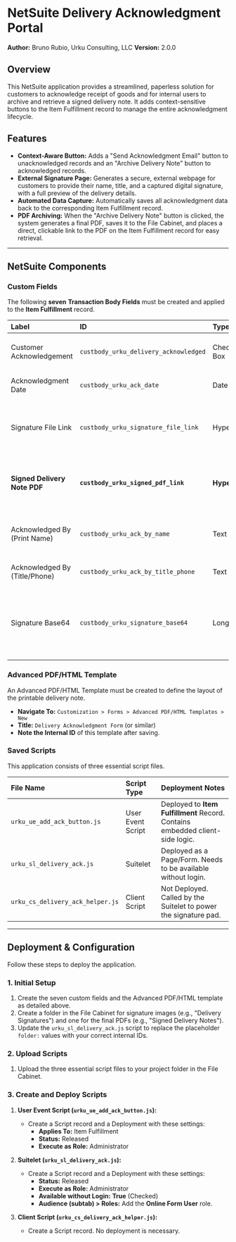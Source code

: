 # NetSuite Delivery Acknowledgment Portal

**Author:** Bruno Rubio, Urku Consulting, LLC
**Version:** 2.0.0

## Overview

This NetSuite application provides a streamlined, paperless solution for customers to acknowledge receipt of goods and for internal users to archive and retrieve a signed delivery note. It adds context-sensitive buttons to the Item Fulfillment record to manage the entire acknowledgment lifecycle.

## Features

* **Context-Aware Button:** Adds a "Send Acknowledgment Email" button to unacknowledged records and an "Archive Delivery Note" button to acknowledged records.
* **External Signature Page:** Generates a secure, external webpage for customers to provide their name, title, and a captured digital signature, with a full preview of the delivery details.
* **Automated Data Capture:** Automatically saves all acknowledgment data back to the corresponding Item Fulfillment record.
* **PDF Archiving:** When the "Archive Delivery Note" button is clicked, the system generates a final PDF, saves it to the File Cabinet, and places a direct, clickable link to the PDF on the Item Fulfillment record for easy retrieval.

---

## NetSuite Components

### Custom Fields

The following **seven** **Transaction Body Fields** must be created and applied to the **Item Fulfillment** record.

| Label                        | ID                                     | Type      | Notes                                                                            |
| :--------------------------- | :------------------------------------- | :-------- | :------------------------------------------------------------------------------- |
| Customer Acknowledgement     | `custbody_urku_delivery_acknowledged`  | Check Box | Automatically checked upon submission.                                           |
| Acknowledgment Date          | `custbody_urku_ack_date`               | Date      | Stores the date of submission.                                                   |
| Signature File Link          | `custbody_urku_signature_file_link`    | Hyperlink | Stores a link to the signature PNG file in the File Cabinet.                     |
| **Signed Delivery Note PDF** | **`custbody_urku_signed_pdf_link`** | **Hyperlink** | **Stores a direct link to the final, signed PDF in the File Cabinet.** |
| Acknowledged By (Print Name) | `custbody_urku_ack_by_name`            | Text Area | Stores the printed name entered by the customer.                                 |
| Acknowledged By (Title/Phone)| `custbody_urku_ack_by_title_phone`     | Text Area | Stores the title/phone number.                                                   |
| Signature Base64             | `custbody_urku_signature_base64`       | Long Text | Stores the raw image data for reliable PDF printing. **Display Type** should be **Hidden**. |

### Advanced PDF/HTML Template

An Advanced PDF/HTML Template must be created to define the layout of the printable delivery note.

* **Navigate To:** `Customization > Forms > Advanced PDF/HTML Templates > New`
* **Title:** `Delivery Acknowledgment Form` (or similar)
* **Note the Internal ID** of this template after saving.

### Saved Scripts

This application consists of three essential script files.

| File Name                         | Script Type       | Deployment Notes                        |
| :-------------------------------- | :---------------- | :-------------------------------------- |
| `urku_ue_add_ack_button.js`       | User Event Script | Deployed to **Item Fulfillment** Record. Contains embedded client-side logic. |
| `urku_sl_delivery_ack.js`         | Suitelet          | Deployed as a Page/Form. Needs to be available without login. |
| `urku_cs_delivery_ack_helper.js`  | Client Script     | Not Deployed. Called by the Suitelet to power the signature pad.     |

---

## Deployment & Configuration

Follow these steps to deploy the application.

### 1. Initial Setup

1.  Create the seven custom fields and the Advanced PDF/HTML template as detailed above.
2.  Create a folder in the File Cabinet for signature images (e.g., "Delivery Signatures") and one for the final PDFs (e.g., "Signed Delivery Notes").
3.  Update the `urku_sl_delivery_ack.js` script to replace the placeholder `folder:` values with your correct internal IDs.

### 2. Upload Scripts

1.  Upload the three essential script files to your project folder in the File Cabinet.

### 3. Create and Deploy Scripts

1.  **User Event Script (`urku_ue_add_ack_button.js`):**
    * Create a Script record and a Deployment with these settings:
        * **Applies To:** Item Fulfillment
        * **Status:** Released
        * **Execute as Role:** Administrator

2.  **Suitelet (`urku_sl_delivery_ack.js`):**
    * Create a Script record and a Deployment with these settings:
        * **Status:** Released
        * **Execute as Role:** Administrator
        * **Available without Login:** **True** (Checked)
        * **Audience (subtab) > Roles:** Add the **Online Form User** role.

3.  **Client Script (`urku_cs_delivery_ack_helper.js`):**
    * Create a Script record. No deployment is necessary.